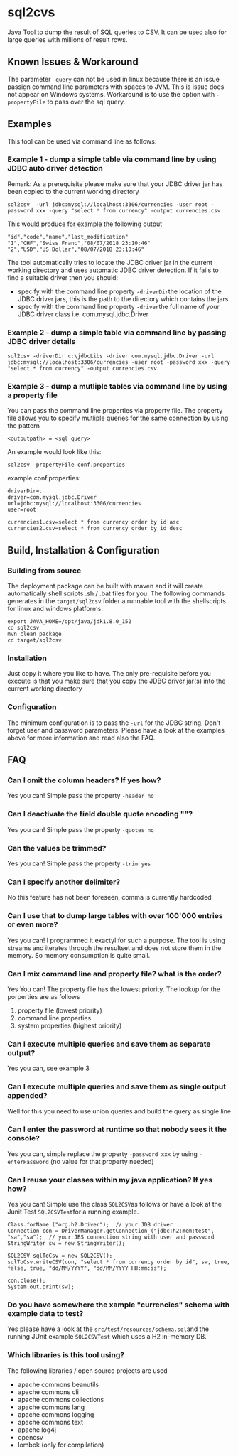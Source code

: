 # sql2cvs
Java Tool to dump the result of SQL queries to CSV. It can be used also for large queries with millions of result rows. 

## Known Issues & Workaround
The parameter `-query` can not be used in linux because there is an issue passign command line parameters with spaces to JVM. This is issue does not appear on Windows systems. Workaround is to use the option with `-propertyFile` to pass over the sql query.

## Examples
This tool can be used via command line as follows:

### Example 1 - dump a simple table via command line by using JDBC auto driver detection

Remark: As a prerequisite please make sure that your JDBC driver jar has been copied to the current working directory
```
sql2csv  -url jdbc:mysql://localhost:3306/currencies -user root -password xxx -query "select * from currency" -output currencies.csv
```
This would produce for example the following output
```
"id","code","name","last_modification"
"1","CHF","Swiss Franc","08/07/2018 23:10:46"
"2","USD","US Dollar","08/07/2018 23:10:46"
```
The tool automatically tries to locate the JDBC driver jar in the current working directory and uses automatic JDBC driver detection. If it fails to find a suitable driver then you should:
* specify with the command line property `-driverDir`the location of the JDBC driver jars, this is the path to the directory which contains the jars
* specify with the command line property `-driver`the full name of your JDBC driver class i.e. com.mysql.jdbc.Driver

### Example 2 - dump a simple table via command line by passing JDBC driver details
```
sql2csv -driverDir c:\jdbcLibs -driver com.mysql.jdbc.Driver -url jdbc:mysql://localhost:3306/currencies -user root -password xxx -query "select * from currency" -output currencies.csv
```

### Example 3 - dump a mutliple tables via command line by using a property file
You can pass the command line properties via property file. The property file allows you to specify mutliple queries for the same connection by using the pattern

`<outputpath> = <sql query>`

An example would look like this:

```
sql2csv -propertyFile conf.properties
```

example conf.properties:

```
driverDir=.
driver=com.mysql.jdbc.Driver
url=jdbc:mysql://localhost:3306/currencies
user=root

currencies1.csv=select * from currency order by id asc
currencies2.csv=select * from currency order by id desc

```

## Build, Installation & Configuration

### Building from source 
The deployment package can be built with maven and it will create automatically shell scripts .sh / .bat files for you. The following commands generates in the `target/sql2csv` folder a runnable tool with the shellscripts for linux and windows platforms. 
```
export JAVA_HOME=/opt/java/jdk1.8.0_152
cd sql2csv
mvn clean package
cd target/sql2csv
```
### Installation
Just copy it where you like to have. The only pre-requisite before you execute is that you make sure that you copy the JDBC driver jar(s) into the current working directory

### Configuration
The minimum configuration is to pass the `-url` for the JDBC string. Don't forget user and password parameters. Please have a look at the examples above for more information and read also the FAQ.

## FAQ 
### Can I omit the column headers? If yes how?
Yes you can! Simple pass the property `-header no`

### Can I deactivate the field double quote encoding ""?
Yes you can! Simple pass the property `-quotes no`

### Can the values be trimmed?
Yes you can! Simple pass the property `-trim yes`

### Can I specify another delimiter?
No this feature has not been foreseen, comma is currently hardcoded

### Can I use that to dump large tables with over 100'000 entries or even more?
Yes you can!  I programmed it exactyl for such a purpose. The tool is using streams and iterates through the resultset and does not store them in the memory. So memory consumption is quite small.

### Can I mix command line and property file? what is the order?
Yes You can! The property file has the lowest priority. The lookup for the porperties are as follows
1. property file (lowest priority)
2. command line properties
3. system properties (highest priority)

### Can I execute multiple queries and save them as separate output?
Yes you can, see example 3

### Can I execute multiple queries and save them as single output appended?
Well for this you need to use union queries and build the query as single line

### Can I enter the password at runtime so that nobody sees it the console?
Yes you can, simple replace the property `-password xxx` by using `-enterPassword` (no value for that property needed)

### Can I reuse your classes within my java application? If yes how? 
Yes you can! Simple use the class `SQL2CSV`as follows or have a look at the Junit Test `SQL2CSVTest`for a running example.

```
Class.forName ("org.h2.Driver");  // your JDB driver
Connection con = DriverManager.getConnection ("jdbc:h2:mem:test", "sa","sa");  // your JBS connection string with user and password
StringWriter sw = new StringWriter();

SQL2CSV sqlToCsv = new SQL2CSV();
sqlToCsv.writeCSV(con, "select * from currency order by id", sw, true, false, true, "dd/MM/YYYY", "dd/MM/YYYY HH:mm:ss");

con.close();
System.out.print(sw);

```
### Do you have somewhere the xample "currencies" schema with example data to test?
Yes please have a look at the `src/test/resources/schema.sql`and the running JUnit example `SQL2CSVTest` which uses a H2 in-memory DB.

### Which libraries is this tool using? 
The following libraries / open source projects are used
* apache commons beanutils
* apache commons cli
* apache commons collections
* apache commons lang
* apache commons logging
* apache commons text
* apache log4j
* opencsv
* lombok (only for compilation)
